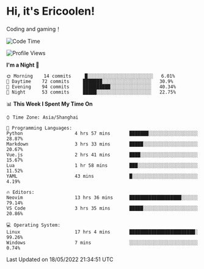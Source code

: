 # Hi, it's Ericoolen!
Coding and gaming！

<!--START_SECTION:waka-->
![Code Time](http://img.shields.io/badge/Code%20Time-256%20hrs%2027%20mins-blue)

![Profile Views](http://img.shields.io/badge/Profile%20Views-5-blue)

**I'm a Night 🦉** 

```text
🌞 Morning    14 commits     █░░░░░░░░░░░░░░░░░░░░░░░░   6.01% 
🌆 Daytime    72 commits     ███████░░░░░░░░░░░░░░░░░░   30.9% 
🌃 Evening    94 commits     ██████████░░░░░░░░░░░░░░░   40.34% 
🌙 Night      53 commits     █████░░░░░░░░░░░░░░░░░░░░   22.75%

```


📊 **This Week I Spent My Time On** 

```text
⌚︎ Time Zone: Asia/Shanghai

💬 Programming Languages: 
Python                   4 hrs 57 mins       ███████░░░░░░░░░░░░░░░░░░   28.87% 
Markdown                 3 hrs 33 mins       █████░░░░░░░░░░░░░░░░░░░░   20.67% 
Vue.js                   2 hrs 41 mins       ████░░░░░░░░░░░░░░░░░░░░░   15.67% 
Lua                      1 hr 58 mins        ███░░░░░░░░░░░░░░░░░░░░░░   11.52% 
YAML                     43 mins             █░░░░░░░░░░░░░░░░░░░░░░░░   4.19%

🔥 Editors: 
Neovim                   13 hrs 36 mins      ███████████████████░░░░░░   79.14% 
VS Code                  3 hrs 35 mins       █████░░░░░░░░░░░░░░░░░░░░   20.86%

💻 Operating System: 
Linux                    17 hrs 4 mins       ████████████████████████░   99.26% 
Windows                  7 mins              ░░░░░░░░░░░░░░░░░░░░░░░░░   0.74%

```


 Last Updated on 18/05/2022 21:34:51 UTC
<!--END_SECTION:waka-->

